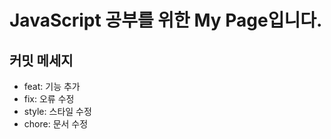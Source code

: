 # JavaScript 공부를 위한 My Page입니다.

## 커밋 메세지

- feat: 기능 추가
- fix: 오류 수정
- style: 스타일 수정
- chore: 문서 수정

